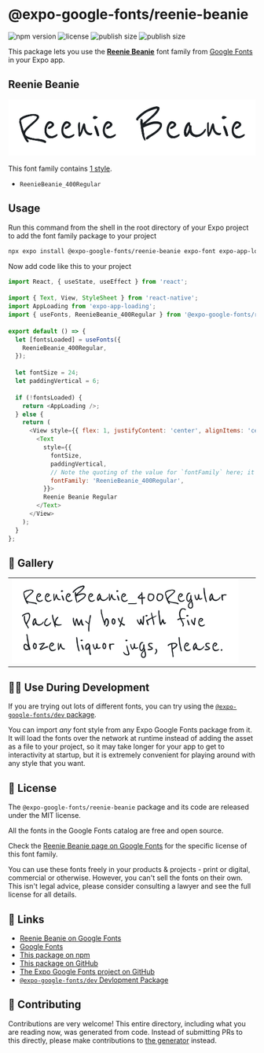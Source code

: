 # @expo-google-fonts/reenie-beanie

![npm version](https://flat.badgen.net/npm/v/@expo-google-fonts/reenie-beanie)
![license](https://flat.badgen.net/github/license/expo/google-fonts)
![publish size](https://flat.badgen.net/packagephobia/install/@expo-google-fonts/reenie-beanie)
![publish size](https://flat.badgen.net/packagephobia/publish/@expo-google-fonts/reenie-beanie)

This package lets you use the [**Reenie Beanie**](https://fonts.google.com/specimen/Reenie+Beanie) font family from [Google Fonts](https://fonts.google.com/) in your Expo app.

## Reenie Beanie

![Reenie Beanie](./font-family.png)

This font family contains [1 style](#-gallery).

- `ReenieBeanie_400Regular`

## Usage

Run this command from the shell in the root directory of your Expo project to add the font family package to your project
```sh
npx expo install @expo-google-fonts/reenie-beanie expo-font expo-app-loading
```

Now add code like this to your project
```js
import React, { useState, useEffect } from 'react';

import { Text, View, StyleSheet } from 'react-native';
import AppLoading from 'expo-app-loading';
import { useFonts, ReenieBeanie_400Regular } from '@expo-google-fonts/reenie-beanie';

export default () => {
  let [fontsLoaded] = useFonts({
    ReenieBeanie_400Regular,
  });

  let fontSize = 24;
  let paddingVertical = 6;

  if (!fontsLoaded) {
    return <AppLoading />;
  } else {
    return (
      <View style={{ flex: 1, justifyContent: 'center', alignItems: 'center' }}>
        <Text
          style={{
            fontSize,
            paddingVertical,
            // Note the quoting of the value for `fontFamily` here; it expects a string!
            fontFamily: 'ReenieBeanie_400Regular',
          }}>
          Reenie Beanie Regular
        </Text>
      </View>
    );
  }
};

```

## 🔡 Gallery


||||
|-|-|-|
|![ReenieBeanie_400Regular](./ReenieBeanie_400Regular.ttf.png)||||


## 👩‍💻 Use During Development

If you are trying out lots of different fonts, you can try using the [`@expo-google-fonts/dev` package](https://github.com/expo/google-fonts/tree/master/font-packages/dev#readme).

You can import *any* font style from any Expo Google Fonts package from it. It will load the fonts
over the network at runtime instead of adding the asset as a file to your project, so it may take longer
for your app to get to interactivity at startup, but it is extremely convenient
for playing around with any style that you want.

## 📖 License

The `@expo-google-fonts/reenie-beanie` package and its code are released under the MIT license.

All the fonts in the Google Fonts catalog are free and open source.

Check the [Reenie Beanie page on Google Fonts](https://fonts.google.com/specimen/Reenie+Beanie) for the specific license of this font family.

You can use these fonts freely in your products & projects - print or digital, commercial or otherwise. However, you can't sell the fonts on their own. This isn't legal advice, please consider consulting a lawyer and see the full license for all details.

## 🔗 Links

- [Reenie Beanie on Google Fonts](https://fonts.google.com/specimen/Reenie+Beanie)
- [Google Fonts](https://fonts.google.com/)
- [This package on npm](https://www.npmjs.com/package/@expo-google-fonts/reenie-beanie)
- [This package on GitHub](https://github.com/expo/google-fonts/tree/master/font-packages/reenie-beanie)
- [The Expo Google Fonts project on GitHub](https://github.com/expo/google-fonts)
- [`@expo-google-fonts/dev` Devlopment Package](https://github.com/expo/google-fonts/tree/master/font-packages/dev)

## 🤝 Contributing

Contributions are very welcome! This entire directory, including what you are reading now, was generated from code. Instead of submitting PRs to this directly, please make contributions to [the generator](https://github.com/expo/google-fonts/tree/master/packages/generator) instead.
